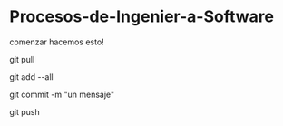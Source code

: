 # Procesos-de-Ingenier-a-Software


comenzar hacemos esto!

git pull

git add --all

git commit -m "un mensaje"

git push